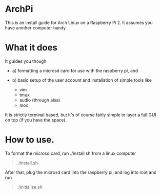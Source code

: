 # ArchPi

This is an install guide for Arch Linux on a Raspberry Pi 2. It assumes you have another computer handy.

# What it does

It guides you though

* a) formatting a microsd card for use with the raspberry pi, and
* b) basic setup of the user account and installation of simple tools like

	* vim
	* tmux
	* audio (through alsa)
	* moc

It is strictly terminal based, but it's of course fairly simple to layer a full GUI on top (if you have the space).


# How to use. 

To format the microsd card, run ./install.sh from a linux computer

> ./install.sh

After that, plug the microsd card into the raspberry pi, and log into root and run

> ./initialize.sh
